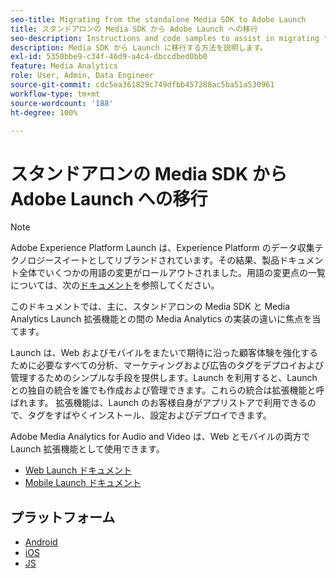 ```yaml
---
seo-title: Migrating from the standalone Media SDK to Adobe Launch
title: スタンドアロンの Media SDK から Adobe Launch への移行
seo-description: Instructions and code samples to assist in migrating from the Media SDK to Launch.
description: Media SDK から Launch に移行する方法を説明します。
exl-id: 5350bbe9-c34f-46d9-a4c4-dbccdbed0bb0
feature: Media Analytics
role: User, Admin, Data Engineer
source-git-commit: cdc5ea361829c749dfbb457288ac5ba51a530961
workflow-type: tm+mt
source-wordcount: '188'
ht-degree: 100%

---
```


# スタンドアロンの Media SDK から Adobe Launch への移行

>[!NOTE]
>Adobe Experience Platform Launch は、Experience Platform のデータ収集テクノロジースイートとしてリブランドされています。その結果、製品ドキュメント全体でいくつかの用語の変更がロールアウトされました。用語の変更点の一覧については、次の[ドキュメント](https://experienceleague.adobe.com/docs/experience-platform/tags/term-updates.html?lang=ja)を参照してください。

このドキュメントでは、主に、スタンドアロンの Media SDK と Media Analytics Launch 拡張機能との間の Media Analytics の実装の違いに焦点を当てます。

Launch は、Web およびモバイルをまたいで期待に沿った顧客体験を強化するために必要なすべての分析、マーケティングおよび広告のタグをデプロイおよび管理するためのシンプルな手段を提供します。Launch を利用すると、Launch との独自の統合を誰でも作成および管理できます。これらの統合は拡張機能と呼ばれます。
拡張機能は、Launch のお客様自身がアプリストアで利用できるので、タグをすばやくインストール、設定およびデプロイできます。

Adobe Media Analytics for Audio and Video は、Web とモバイルの両方で Launch 拡張機能として使用できます。

* [Web Launch ドキュメント](https://experienceleague.adobe.com/docs/experience-platform/tags/extensions/adobe/media-analytics/overview.html?lang=ja)
* [Mobile Launch ドキュメント](https://developer.adobe.com/client-sdks/documentation/adobe-media-analytics/)

## プラットフォーム

* [Android](/help/legacy/sdk-to-launch/sdk-to-launch-migration-platforms/sdk-to-launch-migration-android.md)
* [iOS](/help/legacy/sdk-to-launch/sdk-to-launch-migration-platforms/sdk-to-launch-migration-ios.md)
* [JS](/help/legacy/sdk-to-launch/sdk-to-launch-migration-platforms/sdk-to-launch-migration-js.md)

